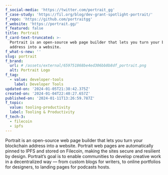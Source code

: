 ```yaml
---
f_social-media: 'https://twitter.com/portrait_gg'
f_case-study: 'https://fil.org/blog/dev-grant-spotlight-portrait/'
f_repo: 'https://github.com/portraitgg'
f_website: 'https://portrait.gg/'
f_featured: false
title: Portrait
f_card-text-truncated: >-
  Portrait is an open-source web page builder that lets you turn your blockchain
  address into a website.
f_what-s-new: ''
slug: portrait
f_brand:
  url: # /assets/external/659751868be4ed306bb8b8df_portrait.png
  alt: Portrait Logo
f_tag:
  - value: developer-tools
    label: Developer Tools
updated-on: '2024-01-05T21:38:42.375Z'
created-on: '2024-01-04T22:40:27.657Z'
published-on: '2024-01-11T13:26:59.787Z'
f_topic:
  value: tooling-productivity
  label: Tooling & Productivity
f_tech-3:
  - filecoin
  - ipfs
---
```


Portrait is an open-source web page builder that lets you turn your blockchain address into a website. Portrait web pages are automatically pinned to IPFS and stored on Filecoin, making the sites secure and resilient by design. Portrait’s goal is to enable communities to develop creative work in a decentralized way –– from custom blogs for writers, to online portfolios for designers, to landing pages for podcasts hosts.
